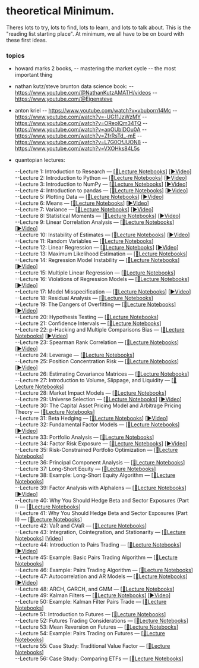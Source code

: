
# theoretical Minimum.
Theres lots to try, lots to find, lots to learn, and lots to talk about.
This is the "reading list starting place". 
At minimum, we all have to be on board with these first ideas. 

### topics

- howard marks 2 books, 
  -- mastering the market cycle
  -- the most important thing

- nathan kutz/steve brunton data science book: 
  -- https://www.youtube.com/@NathanKutzAMATH/videos
  -- https://www.youtube.com/@Eigensteve

- anton kriel
  -- https://www.youtube.com/watch?v=vbuborn14Mc
  -- https://www.youtube.com/watch?v=-UG11JzWzMY
  -- https://www.youtube.com/watch?v=OReolQm34TQ
  -- https://www.youtube.com/watch?v=apOUbIDOu0A
  -- https://www.youtube.com/watch?v=ZfrRsTd_-mE
  -- https://www.youtube.com/watch?v=L7G0OfJUON8
  -- https://www.youtube.com/watch?v=VXOHks84L5s




- quantopian lectures:
  
  --Lecture 1: Introduction to Research — [[📝Lecture Notebooks](https://github.com/quantopian/research_public/tree/master/notebooks/lectures/Introduction_to_Research)] [[▶️Video](https://www.youtube.com/watch?v=W-TlWzwM208)]\
  --Lecture 2: Introduction to Python — [[📝Lecture Notebooks](https://github.com/quantopian/research_public/tree/master/notebooks/lectures/Introduction_to_Python)] [[▶️Video](https://www.youtube.com/watch?v=bQUWLkKzpxE)]\
  --Lecture 3: Introduction to NumPy — [[📝Lecture Notebooks](https://github.com/quantopian/research_public/tree/master/notebooks/lectures/Introduction_to_NumPy)] [[▶️Video](https://www.youtube.com/watch?v=48RqKyD6fas)]\
  --Lecture 4: Introduction to pandas — [[📝Lecture Notebooks](https://github.com/quantopian/research_public/tree/master/notebooks/lectures/Introduction_to_Pandas)] [[▶️Video](https://www.youtube.com/watch?v=pAkEuv1lj08)]\
  --Lecture 5: Plotting Data — [[📝Lecture Notebooks](https://github.com/quantopian/research_public/tree/master/notebooks/lectures/Plotting_Data)] [[▶️Video](https://www.youtube.com/watch?v=nKq_wz3Qk8w)]\
  --Lecture 6: Means — [[📝Lecture Notebooks](https://github.com/quantopian/research_public/tree/master/notebooks/lectures/Means)] [[▶️Video](https://www.youtube.com/watch?v=XYbsBsRtCjw)]\
  --Lecture 7: Variance — [[📝Lecture Notebooks](https://github.com/quantopian/research_public/tree/master/notebooks/lectures/Variance)] [[▶️Video](https://www.youtube.com/watch?v=0AWY0odmjSs)]\
  --Lecture 8: Statistical Moments — [[📝Lecture Notebooks](https://github.com/quantopian/research_public/tree/master/notebooks/lectures/Statistical_Moments)] [[▶️Video](https://www.youtube.com/watch?v=mkVA_xUWDI0)]\
  --Lecture 9: Linear Correlation Analysis — [[📝Lecture Notebooks](https://github.com/quantopian/research_public/tree/master/notebooks/lectures/Linear_Correlation_Analysis)] [[▶️Video](https://www.youtube.com/watch?v=GM76JkrVmRk?t=2m6s)]\
  --Lecture 10: Instability of Estimates — [[📝Lecture Notebooks](https://github.com/quantopian/research_public/tree/master/notebooks/lectures/Instability_of_Estimates)] [[▶️Video](https://www.youtube.com/watch?v=2pbu3_6lF40)]\
  --Lecture 11: Random Variables — [[📝Lecture Notebooks](https://github.com/quantopian/research_public/tree/master/notebooks/lectures/Random_Variables)]\
  --Lecture 12: Linear Regression — [[📝Lecture Notebooks](https://github.com/quantopian/research_public/tree/master/notebooks/lectures/Linear_Regression)] [[▶️Video](https://www.youtube.com/watch?v=Af0l3TQJ3h8?t=3m36s)]\
  --Lecture 13: Maximum Likelihood Estimation — [[📝Lecture Notebooks](https://github.com/quantopian/research_public/tree/master/notebooks/lectures/Maximum_Likelihood_Estimation)]\
  --Lecture 14: Regression Model Instability — [[📝Lecture Notebooks](https://github.com/quantopian/research_public/tree/master/notebooks/lectures/Regression_Model_Instability)] [[▶️Video](https://www.youtube.com/watch?v=HMQ34PfhzGE)]\
  --Lecture 15: Multiple Linear Regression — [[📝Lecture Notebooks](https://github.com/quantopian/research_public/tree/master/notebooks/lectures/Multiple_Linear_Regression)]\
  --Lecture 16: Violations of Regression Models — [[📝Lecture Notebooks](https://github.com/quantopian/research_public/tree/master/notebooks/lectures/Violations_of_Regression_Models)] [[▶️Video](https://www.youtube.com/watch?v=xM94MRs8U3M)]\
  --Lecture 17: Model Misspecification — [[📝Lecture Notebooks](https://github.com/quantopian/research_public/tree/master/notebooks/lectures/Model_Misspecification)] [[▶️Video](https://www.youtube.com/watch?v=t4peS8Ak-sY)]\
  --Lecture 18: Residual Analysis — [[📝Lecture Notebooks](https://github.com/quantopian/research_public/tree/master/notebooks/lectures/Residuals_Analysis)]\
  --Lecture 19: The Dangers of Overfitting — [[📝Lecture Notebooks](https://github.com/quantopian/research_public/tree/master/notebooks/lectures/The_Dangers_of_Overfitting)] [[▶️Video](https://www.youtube.com/watch?v=KNCgvjyKrcw)]\
  --Lecture 20: Hypothesis Testing — [[📝Lecture Notebooks](https://github.com/quantopian/research_public/tree/master/notebooks/lectures/Hypothesis_Testing)]\
  --Lecture 21: Confidence Intervals — [[📝Lecture Notebooks](https://github.com/quantopian/research_public/tree/master/notebooks/lectures/Confidence_Intervals)]\
  --Lecture 22: p-Hacking and Multiple Comparisons Bias — [[📝Lecture Notebooks](https://github.com/quantopian/research_public/tree/master/notebooks/lectures/p-Hacking_and_Multiple_Comparisons_Bias)] [[▶️Video](https://www.youtube.com/watch?v=YiDfbYtgUPc)]\
  --Lecture 23: Spearman Rank Correlation — [[📝Lecture Notebooks](https://github.com/quantopian/research_public/tree/master/notebooks/lectures/Spearman_Rank_Correlation)] [[▶️Video](https://www.youtube.com/watch?v=GM76JkrVmRk?t=25m51s)]\
  --Lecture 24: Leverage — [[📝Lecture Notebooks](https://github.com/quantopian/research_public/tree/master/notebooks/lectures/Leverage)]\
  --Lecture 25: Position Concentration Risk — [[📝Lecture Notebooks](https://github.com/quantopian/research_public/tree/master/notebooks/lectures/Position_Concentration_Risk)] [[▶️Video](https://www.youtube.com/watch?v=I1z7B2_FarQ)]\
  --Lecture 26: Estimating Covariance Matrices — [[📝Lecture Notebooks](https://github.com/quantopian/research_public/tree/master/notebooks/lectures/Estimating_Covariance_Matrices)]\
  --Lecture 27: Introduction to Volume, Slippage, and Liquidity — [[📝Lecture Notebooks](https://github.com/quantopian/research_public/tree/master/notebooks/lectures/Introduction_to_Volume_Slippage_and_Liquidity)]\
  --Lecture 28: Market Impact Models — [[📝Lecture Notebooks](https://github.com/quantopian/research_public/tree/master/notebooks/lectures/Market_Impact_Model)]\
  --Lecture 29: Universe Selection — [[📝Lecture Notebooks](https://github.com/quantopian/research_public/tree/master/notebooks/lectures/Universe_Selection)] [[▶️Video](https://www.youtube.com/watch?v=oa5RhuHVbH0)]\
  --Lecture 30: The Capital Asset Pricing Model and Arbitrage Pricing Theory — [[📝Lecture Notebooks](https://github.com/quantopian/research_public/tree/master/notebooks/lectures/CAPM_and_Arbitrage_Pricing_Theory)]\
  --Lecture 31: Beta Hedging — [[📝Lecture Notebooks](https://github.com/quantopian/research_public/tree/master/notebooks/lectures/Beta_Hedging)] [[▶️Video](https://www.youtube.com/watch?v=Af0l3TQJ3h8?t=22m14s)]\
  --Lecture 32: Fundamental Factor Models — [[📝Lecture Notebooks](https://github.com/quantopian/research_public/tree/master/notebooks/lectures/Fundamental_Factor_Models)] [[▶️Video](https://www.youtube.com/watch?v=P16zDtf0CE0)]\
  --Lecture 33: Portfolio Analysis — [[📝Lecture Notebooks](https://github.com/quantopian/research_public/tree/master/notebooks/lectures/Portfolio_Analysis)]\
  --Lecture 34: Factor Risk Exposure — [[📝Lecture Notebooks](https://github.com/quantopian/research_public/tree/master/notebooks/lectures/Factor_Risk_Exposure)] [[▶️Video](https://www.youtube.com/watch?v=Ep8Y5JfQoRg)]\
  --Lecture 35: Risk-Constrained Portfolio Optimization — [[📝Lecture Notebooks](https://github.com/quantopian/research_public/blob/master/notebooks/lectures/Factor_Based_Risk_Management/notebook.ipynb)]\
  --Lecture 36: Principal Component Analysis — [[📝Lecture Notebooks](https://github.com/quantopian/research_public/tree/master/notebooks/lectures/PCA)]\
  --Lecture 37: Long-Short Equity — [[📝Lecture Notebooks](https://github.com/quantopian/research_public/tree/master/notebooks/lectures/Long-Short_Equity)]\
  --Lecture 38: Example: Long-Short Equity Algorithm — [[📝Lecture Notebooks](https://github.com/quantopian/research_public/tree/master/notebooks/lectures/Long-Short_Equity)]\
  --Lecture 39: Factor Analysis with Alphalens — [[📝Lecture Notebooks](https://github.com/quantopian/research_public/tree/master/notebooks/lectures/Factor_Analysis)] [[▶️Video](https://www.youtube.com/watch?v=v5IYcBxMDYE)]\
  --Lecture 40: Why You Should Hedge Beta and Sector Exposures (Part I) — [[📝Lecture Notebooks](https://github.com/quantopian/research_public/tree/master/notebooks/lectures/Why_Hedge_I)]\
  --Lecture 41: Why You Should Hedge Beta and Sector Exposures (Part II) — [[📝Lecture Notebooks](https://github.com/quantopian/research_public/tree/master/notebooks/lectures/Why_Hedge_II)]\
  --Lecture 42: VaR and CVaR — [[📝Lecture Notebooks](https://github.com/quantopian/research_public/tree/master/notebooks/lectures/VaR_and_CVaR)]\
  --Lecture 43: Integration, Cointegration, and Stationarity — [[📝Lecture Notebooks](https://github.com/quantopian/research_public/tree/master/notebooks/lectures/Integration_Cointegration_and_Stationarity)] [[Video](https://www.youtube.com/watch?v=Pn_RiDbK82M)]\
  --Lecture 44: Introduction to Pairs Trading — [[📝Lecture Notebooks](https://github.com/quantopian/research_public/tree/master/notebooks/lectures/Introduction_to_Pairs_Trading)] [[▶️Video](https://www.youtube.com/watch?v=JTucMRYMOyY)]\
  --Lecture 45: Example: Basic Pairs Trading Algorithm — [[📝Lecture Notebooks](https://github.com/quantopian/research_public/tree/master/notebooks/lectures/Introduction_to_Pairs_Trading)]\
  --Lecture 46: Example: Pairs Trading Algorithm — [[📝Lecture Notebooks](https://github.com/quantopian/research_public/tree/master/notebooks/lectures/Introduction_to_Pairs_Trading)]\
  --Lecture 47: Autocorrelation and AR Models — [[📝Lecture Notebooks](https://github.com/quantopian/research_public/tree/master/notebooks/lectures/Autocorrelation_and_AR_Models)] [[▶️Video](https://www.youtube.com/watch?v=fnrSZvla51Y)]\
  --Lecture 48: ARCH, GARCH, and GMM — [[📝Lecture Notebooks](https://github.com/quantopian/research_public/tree/master/notebooks/lectures/ARCH_GARCH_and_GMM)]\
  --Lecture 49: Kalman Filters — [[📝Lecture Notebooks](https://github.com/quantopian/research_public/tree/master/notebooks/lectures/Kalman_Filters)] [[▶️Video](https://www.youtube.com/watch?v=RxIdLu18SsE)]\
  --Lecture 50: Example: Kalman Filter Pairs Trade — [[📝Lecture Notebooks](https://github.com/quantopian/research_public/tree/master/notebooks/lectures/Kalman_Filters)]\
  --Lecture 51: Introduction to Futures — [[📝Lecture Notebooks](https://github.com/quantopian/research_public/tree/master/notebooks/lectures/Introduction_to_Futures)]\
  --Lecture 52: Futures Trading Considerations — [[📝Lecture Notebooks](https://github.com/quantopian/research_public/tree/master/notebooks/lectures/Futures_Trading_Considerations)]\
  --Lecture 53: Mean Reversion on Futures — [[📝Lecture Notebooks](https://github.com/quantopian/research_public/tree/master/notebooks/lectures/Mean_Reversion_on_Futures)]\
  --Lecture 54: Example: Pairs Trading on Futures — [[📝Lecture Notebooks](https://github.com/quantopian/research_public/tree/master/notebooks/lectures/Introduction_to_Pairs_Trading)]\
  --Lecture 55: Case Study: Traditional Value Factor — [[📝Lecture Notebooks](https://github.com/quantopian/research_public/tree/master/notebooks/lectures/Case_Study_Traditional_Value_Factor)]\
  --Lecture 56: Case Study: Comparing ETFs — [[📝Lecture Notebooks](https://github.com/quantopian/research_public/tree/master/notebooks/lectures/Case_Study_Comparing_ETFs)]